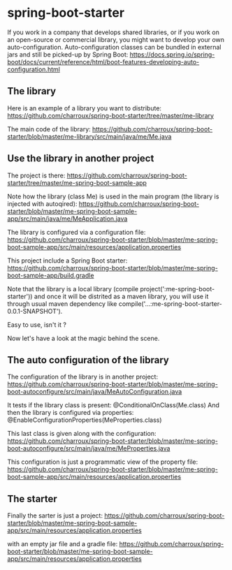 # spring-boot-starter

If you work in a company that develops shared libraries, or if you work on an open-source or commercial library, you might want to develop your own auto-configuration. Auto-configuration classes can be bundled in external jars and still be picked-up by Spring Boot: https://docs.spring.io/spring-boot/docs/current/reference/html/boot-features-developing-auto-configuration.html

## The library

Here is an example of a library you want to distribute: https://github.com/charroux/spring-boot-starter/tree/master/me-library

The main code of the library: https://github.com/charroux/spring-boot-starter/blob/master/me-library/src/main/java/me/Me.java

## Use the library in another project

The project is there: https://github.com/charroux/spring-boot-starter/tree/master/me-spring-boot-sample-app

Note how the library (class Me) is used in the main program (the library is injected with autoqired): https://github.com/charroux/spring-boot-starter/blob/master/me-spring-boot-sample-app/src/main/java/me/MeApplication.java

The library is configured via a configuration file: https://github.com/charroux/spring-boot-starter/blob/master/me-spring-boot-sample-app/src/main/resources/application.properties

This project include a Spring Boot starter: https://github.com/charroux/spring-boot-starter/blob/master/me-spring-boot-sample-app/build.gradle

Note that the library is a local library (compile project(':me-spring-boot-starter')) and once it will be distrited as a maven library, you will use it through usual maven dependency like compile('...:me-spring-boot-starter-0.0.1-SNAPSHOT').

Easy to use, isn't it ?

Now let's have a look at the magic behind the scene.

## The auto configuration of the library

The configuration of the library is in another project: https://github.com/charroux/spring-boot-starter/blob/master/me-spring-boot-autoconfigure/src/main/java/MeAutoConfiguration.java

It tests if the library class is present: @ConditionalOnClass(Me.class)
And then the library is configured via properties: @EnableConfigurationProperties(MeProperties.class)

This last class is given along with the configuration: https://github.com/charroux/spring-boot-starter/blob/master/me-spring-boot-autoconfigure/src/main/java/me/MeProperties.java

This configuration is just a programmatic view of the property file: https://github.com/charroux/spring-boot-starter/blob/master/me-spring-boot-sample-app/src/main/resources/application.properties

## The starter

Finally the sarter is just a project: https://github.com/charroux/spring-boot-starter/blob/master/me-spring-boot-sample-app/src/main/resources/application.properties

with an empty jar file and a gradle file: https://github.com/charroux/spring-boot-starter/blob/master/me-spring-boot-sample-app/src/main/resources/application.properties
